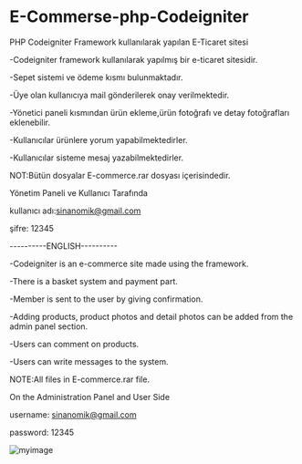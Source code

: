 # E-Commerse-php-Codeigniter
PHP Codeigniter Framework kullanılarak yapılan E-Ticaret sitesi 

-Codeigniter framework kullanılarak yapılmış bir e-ticaret sitesidir.

-Sepet sistemi ve ödeme kısmı bulunmaktadır.

-Üye olan kullanıcıya mail gönderilerek onay verilmektedir.

-Yönetici paneli kısmından ürün ekleme,ürün fotoğrafı ve detay fotoğrafları eklenebilir.

-Kullanıcılar ürünlere yorum yapabilmektedirler.

-Kullanıcılar sisteme mesaj yazabilmektedirler.

NOT:Bütün dosyalar E-commerce.rar dosyası içerisindedir.

Yönetim Paneli ve Kullanıcı Tarafında

kullanıcı adı:sinanomik@gmail.com

şifre: 12345

----------ENGLISH----------

-Codeigniter is an e-commerce site made using the framework.

-There is a basket system and payment part.

-Member is sent to the user by giving confirmation.

-Adding products, product photos and detail photos can be added from the admin panel section.

-Users can comment on products.

-Users can write messages to the system.

NOTE:All files in E-commerce.rar file.


On the Administration Panel and User Side

username: sinanomik@gmail.com

password: 12345

![myimage](https://github.com//sinansa91/E-Commerse-php-Codeigniter/ImagesReadMe/1.jpg)
